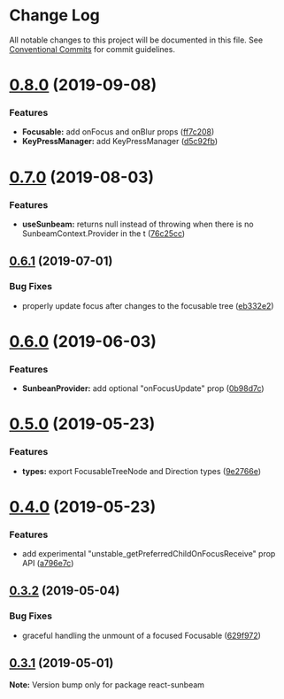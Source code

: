 # Change Log

All notable changes to this project will be documented in this file.
See [Conventional Commits](https://conventionalcommits.org) for commit guidelines.

# [0.8.0](https://github.com/wzrdzl/react-sunbeam/compare/v0.7.0...v0.8.0) (2019-09-08)

### Features

-   **Focusable:** add onFocus and onBlur props ([ff7c208](https://github.com/wzrdzl/react-sunbeam/commit/ff7c208))
-   **KeyPressManager:** add KeyPressManager ([d5c92fb](https://github.com/wzrdzl/react-sunbeam/commit/d5c92fb))

# [0.7.0](https://github.com/wzrdzl/react-sunbeam/compare/v0.6.1...v0.7.0) (2019-08-03)

### Features

-   **useSunbeam:** returns null instead of throwing when there is no SunbeamContext.Provider in the t ([76c25cc](https://github.com/wzrdzl/react-sunbeam/commit/76c25cc))

## [0.6.1](https://github.com/wzrdzl/react-sunbeam/compare/v0.6.0...v0.6.1) (2019-07-01)

### Bug Fixes

-   properly update focus after changes to the focusable tree ([eb332e2](https://github.com/wzrdzl/react-sunbeam/commit/eb332e2))

# [0.6.0](https://github.com/wzrdzl/react-sunbeam/compare/v0.5.0...v0.6.0) (2019-06-03)

### Features

-   **SunbeanProvider:** add optional "onFocusUpdate" prop ([0b98d7c](https://github.com/wzrdzl/react-sunbeam/commit/0b98d7c))

# [0.5.0](https://github.com/wzrdzl/react-sunbeam/compare/v0.4.0...v0.5.0) (2019-05-23)

### Features

-   **types:** export FocusableTreeNode and Direction types ([9e2766e](https://github.com/wzrdzl/react-sunbeam/commit/9e2766e))

# [0.4.0](https://github.com/wzrdzl/react-sunbeam/compare/v0.3.2...v0.4.0) (2019-05-23)

### Features

-   add experimental "unstable_getPreferredChildOnFocusReceive" prop API ([a796e7c](https://github.com/wzrdzl/react-sunbeam/commit/a796e7c))

## [0.3.2](https://github.com/wzrdzl/react-sunbeam/compare/v0.3.1...v0.3.2) (2019-05-04)

### Bug Fixes

-   graceful handling the unmount of a focused Focusable ([629f972](https://github.com/wzrdzl/react-sunbeam/commit/629f972))

## [0.3.1](https://github.com/wzrdzl/react-sunbeam/compare/v0.3.0...v0.3.1) (2019-05-01)

**Note:** Version bump only for package react-sunbeam

